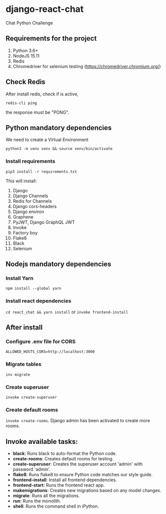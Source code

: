 # django-react-chat
Chat Python Challenge

## Requirements for the project
1. Python 3.6+
2. NodeJS 15.11
3. Redis
4. Chromedriver for selenium testing (https://chromedriver.chromium.org/)

## Check Redis
After install redis, check if is active,

`redis-cli ping`

the response must be "PONG".

## Python mandatory dependencies
We need to create a Virtual Environment

`python3 -m venv venv && source venv/bin/activate`

### Install requirements
`pip3 install -r requirements.txt`

This will install:
1. Django
2. Django Channels
3. Redis for Channels
4. Django cors-headers
5. Django environ
6. Graphene
7. PyJWT, Django GraphQL JWT
8. Invoke
9. Factory boy
10. Flake8
11. Black
12. Selenium

## Nodejs mandatory dependencies
### Install Yarn
`npm install --global yarn`

### Install react dependencies
`cd react_chat && yarn install`
or
`invoke frontend-install`

## After install
### Configure .env file for CORS
`ALLOWED_HOSTS_CORS=http://localhost:3000`

### Migrate tables
`inv migrate`

### Create superuser
`invoke create-superuser`

### Create default rooms
`invoke create-rooms`.
Django admin has been activated to create more rooms.

## Invoke available tasks:
*  **black**:              Runs black to auto-format the Python code.
*  **create-rooms**:       Creates default rooms for testing.
*  **create-superuser**:   Creates the superuser account 'admin' with password 'admin'.
*  **flake8**:             Runs flake8 to ensure Python code matches our style guide.
*  **frontend-install**:   Install all frontend dependencies.
*  **frontend-start**:     Runs the frontend react app.
*  **makemigrations**:     Creates new migrations based on any model changes.
*  **migrate**:            Runs all the migrations.
*  **run**:                Runs the monolith.
*  **shell**:              Runs the command shell in iPython.
